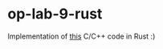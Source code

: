 # op-lab-9-rust
Implementation of [this](https://github.com/revan730/op_Lab-Work-9) C/C++ code in Rust :)

